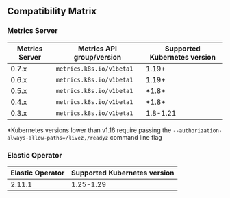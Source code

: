 ## Compatibility Matrix

### Metrics Server

| Metrics Server | Metrics API group/version | Supported Kubernetes version |
| -------------- | ------------------------- | ---------------------------- |
| 0.7.x          | `metrics.k8s.io/v1beta1`  | 1.19+                        |
| 0.6.x          | `metrics.k8s.io/v1beta1`  | 1.19+                        |
| 0.5.x          | `metrics.k8s.io/v1beta1`  | \*1.8+                       |
| 0.4.x          | `metrics.k8s.io/v1beta1`  | \*1.8+                       |
| 0.3.x          | `metrics.k8s.io/v1beta1`  | 1.8-1.21                     |

\*Kubernetes versions lower than v1.16 require passing the `--authorization-always-allow-paths=/livez,/readyz` command line flag

### Elastic Operator

| Elastic Operator | Supported Kubernetes version |
| ---------------- | ---------------------------- |
| 2.11.1           | 1.25-1.29                    |
